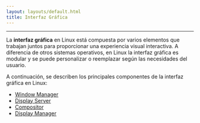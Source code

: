 ```yaml
---
layout: layouts/default.html
title: Interfaz Gráfica
---
```


---

La **interfaz gráfica** en Linux está compuesta por varios elementos que trabajan juntos para proporcionar una experiencia visual interactiva. A diferencia de otros sistemas operativos, en Linux la interfaz gráfica es modular y se puede personalizar o reemplazar según las necesidades del usuario.

A continuación, se describen los principales componentes de la interfaz gráfica en Linux:

- [Window Manager](./window_manager)
- [Display Server](./display_server)
- [Compositor](./compositor)
- [Display Manager](./display_manager)

